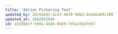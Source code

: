 ```yaml
---
title: 'Adrian Pickering Test'
updated_by: 2dc6e6d1-dce3-4670-9db2-9eda6a69c108
updated_at: 1602952646
id: a1588bcf-590a-4eb6-8669-7d7a33bd7dd7
---
```

